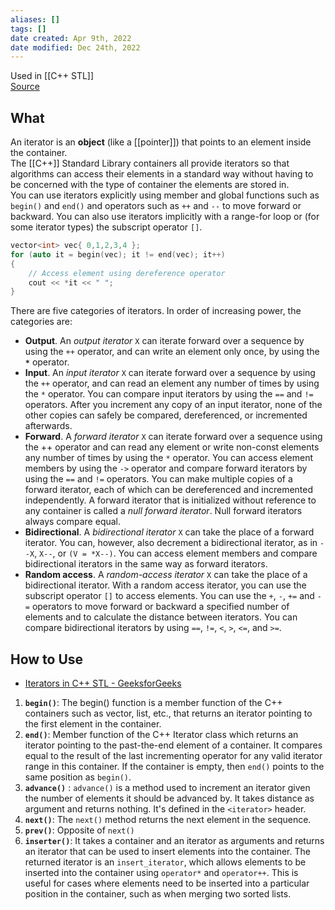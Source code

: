 ```yaml
---
aliases: []
tags: []
date created: Apr 9th, 2022
date modified: Dec 24th, 2022
---
```

Used in [[C++ STL]]  
[Source](https://docs.microsoft.com/en-us/cpp/standard-library/iterators?view=msvc-170)

## What
An iterator is an **object** (like a [[pointer]]) that points to an element inside the container.  
The [[C++]] Standard Library containers all provide iterators so that algorithms can access their elements in a standard way without having to be concerned with the type of container the elements are stored in.  
You can use iterators explicitly using member and global functions such as `begin()` and `end()` and operators such as `++` and `--` to move forward or backward. You can also use iterators implicitly with a range-for loop or (for some iterator types) the subscript operator `[]`.

```c++
vector<int> vec{ 0,1,2,3,4 };
for (auto it = begin(vec); it != end(vec); it++)
{
    // Access element using dereference operator
    cout << *it << " ";
}
```

There are five categories of iterators. In order of increasing power, the categories are:
- **Output**. An _output iterator_ `X` can iterate forward over a sequence by using the `++` operator, and can write an element only once, by using the **`*`** operator.
- **Input**. An _input iterator_ `X` can iterate forward over a sequence by using the `++` operator, and can read an element any number of times by using the `*` operator. You can compare input iterators by using the `==` and `!=` operators. After you increment any copy of an input iterator, none of the other copies can safely be compared, dereferenced, or incremented afterwards.
- **Forward**. A _forward iterator_ `X` can iterate forward over a sequence using the ++ operator and can read any element or write non-const elements any number of times by using the `*` operator. You can access element members by using the `->` operator and compare forward iterators by using the `==` and `!=` operators. You can make multiple copies of a forward iterator, each of which can be dereferenced and incremented independently. A forward iterator that is initialized without reference to any container is called a _null forward iterator_. Null forward iterators always compare equal.
- **Bidirectional**. A _bidirectional iterator_ `X` can take the place of a forward iterator. You can, however, also decrement a bidirectional iterator, as in `--X`, `X--`, or `(V = *X--)`. You can access element members and compare bidirectional iterators in the same way as forward iterators.
- **Random access**. A _random-access iterator_ `X` can take the place of a bidirectional iterator. With a random access iterator, you can use the subscript operator `[]` to access elements. You can use the `+`, `-`, `+=` and `-=` operators to move forward or backward a specified number of elements and to calculate the distance between iterators. You can compare bidirectional iterators by using `==`, `!=`, `<`, `>`, `<=`, and `>=`.

## How to Use
- [Iterators in C++ STL - GeeksforGeeks](https://www.geeksforgeeks.org/iterators-c-stl/)
1. **`begin()`**: The begin() function is a member function of the C++ containers such as vector, list, etc., that returns an iterator pointing to the first element in the container. 
2. **`end()`**: Member function of the C++ Iterator class which returns an iterator pointing to the past-the-end element of a container. It compares equal to the result of the last incrementing operator for any valid iterator range in this container. If the container is empty, then `end()` points to the same position as `begin()`.  
3. **`advance()`** : `advance()` is a method used to increment an iterator given the number of elements it should be advanced by. It takes distance as argument and returns nothing. It's defined in the `<iterator>` header.
4. **`next()`**: The `next()` method returns the next element in the sequence.
5. **`prev()`**: Opposite of `next()`
6. **`inserter()`**: It takes a container and an iterator as arguments and returns an iterator that can be used to insert elements into the container. The returned iterator is an `insert_iterator`, which allows elements to be inserted into the container using `operator*` and `operator++`. This is useful for cases where elements need to be inserted into a particular position in the container, such as when merging two sorted lists.